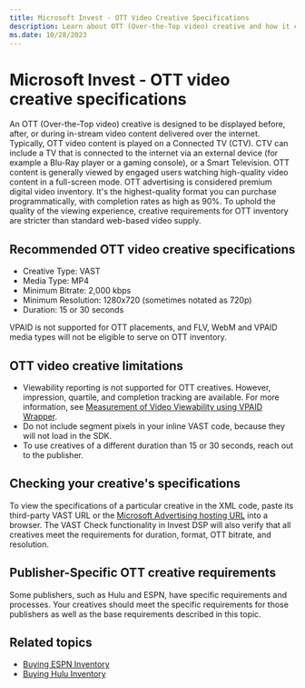 ```yaml
---
title: Microsoft Invest - OTT Video Creative Specifications
description: Learn about OTT (Over-the-Top video) creative and how it can be diplayed before, after, or during in-stream video content delivered over the internet.
ms.date: 10/28/2023
---
```



# Microsoft Invest - OTT video creative specifications  

An OTT (Over-the-Top video) creative is designed to be displayed before,
after, or during in-stream video content delivered over the internet.
Typically, OTT video content is played on a Connected TV (CTV). CTV can
include a TV that is connected to the internet via an external device
(for example a Blu-Ray player or a gaming console), or a Smart
Television. OTT content is generally viewed by engaged users watching
high-quality video content in a full-screen mode. OTT advertising is
considered premium digital video inventory. It's the highest-quality
format you can purchase programmatically, with completion rates as high
as 90%. To uphold the quality of the viewing experience, creative
requirements for OTT inventory are stricter than standard web-based
video supply.

## Recommended OTT video creative specifications

- Creative Type: VAST
- Media Type: MP4
- Minimum Bitrate: 2,000 kbps
- Minimum Resolution: 1280x720 (sometimes notated as 720p)
- Duration: 15 or 30 seconds

VPAID is not supported for OTT placements, and FLV, WebM and VPAID media
types will not be eligible to serve on OTT inventory.

## OTT video creative limitations

- Viewability reporting is not supported for OTT creatives. However,
  impression, quartile, and completion tracking are available. For more
  information, see [Measurement of Video
  Viewability using VPAID Wrapper](video-viewability.md).
- Do not include segment pixels in your inline VAST code, because they
  will not load in the SDK.
- To use creatives of a different duration than 15 or 30 seconds, reach
  out to the publisher.

## Checking your creative's specifications

To view the specifications of a particular creative in the XML code,
paste its third-party VAST URL or the [Microsoft Advertising hosting URL](http://ib.adnxs.com/cr?id=CREATIVE_ID&format=vast)
 into a browser. The VAST Check functionality in
Invest DSP will also verify that all creatives
meet the requirements for duration, format, OTT bitrate, and resolution.

## Publisher-Specific OTT creative requirements

Some publishers, such as Hulu and ESPN, have specific requirements and
processes. Your creatives should meet the specific requirements for
those publishers as well as the base requirements described in this
topic.

## Related topics

- [Buying ESPN Inventory](buying-espn-inventory.md)
- [Buying Hulu Inventory](buying-hulu-inventory.md)
